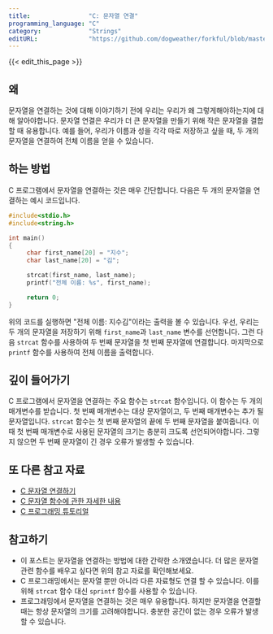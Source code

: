 ```yaml
---
title:                "C: 문자열 연결"
programming_language: "C"
category:             "Strings"
editURL:              "https://github.com/dogweather/forkful/blob/master/content/ko/c/concatenating-strings.md"
---
```


{{< edit_this_page >}}

## 왜

문자열을 연결하는 것에 대해 이야기하기 전에 우리는 우리가 왜 그렇게해야하는지에 대해 알아야합니다. 문자열 연결은 우리가 더 큰 문자열을 만들기 위해 작은 문자열을 결합할 때 유용합니다. 예를 들어, 우리가 이름과 성을 각각 따로 저장하고 싶을 때, 두 개의 문자열을 연결하여 전체 이름을 얻을 수 있습니다.

## 하는 방법

C 프로그램에서 문자열을 연결하는 것은 매우 간단합니다. 다음은 두 개의 문자열을 연결하는 예시 코드입니다.

```C
#include<stdio.h>
#include<string.h>

int main()
{
     char first_name[20] = "지수";
     char last_name[20] = "김";

     strcat(first_name, last_name);
     printf("전체 이름: %s", first_name);

     return 0;
}
```

위의 코드를 실행하면 "전체 이름: 지수김"이라는 출력을 볼 수 있습니다. 우선, 우리는 두 개의 문자열을 저장하기 위해 `first_name`과 `last_name` 변수를 선언합니다. 그런 다음 `strcat` 함수를 사용하여 두 번째 문자열을 첫 번째 문자열에 연결합니다. 마지막으로 `printf` 함수를 사용하여 전체 이름을 출력합니다.

## 깊이 들어가기

C 프로그램에서 문자열을 연결하는 주요 함수는 `strcat` 함수입니다. 이 함수는 두 개의 매개변수를 받습니다. 첫 번째 매개변수는 대상 문자열이고, 두 번째 매개변수는 추가 될 문자열입니다. `strcat` 함수는 첫 번째 문자열의 끝에 두 번째 문자열을 붙여줍니다. 이때 첫 번째 매개변수로 사용된 문자열의 크기는 충분히 크도록 선언되어야합니다. 그렇지 않으면 두 번째 문자열이 긴 경우 오류가 발생할 수 있습니다.

## 또 다른 참고 자료

- [C 문자열 연결하기](https://www.programiz.com/c-programming/library-function/string.h/strcat) 
- [C 문자열 함수에 관한 자세한 내용](https://www.cs.cf.ac.uk/Dave/C/node16.html) 
- [C 프로그래밍 튜토리얼](https://www.tutorialspoint.com/cprogramming/index.htm)

## 참고하기

- 이 포스트는 문자열을 연결하는 방법에 대한 간략한 소개였습니다. 더 많은 문자열 관련 함수를 배우고 싶다면 위의 참고 자료를 확인해보세요.
- C 프로그래밍에서는 문자열 뿐만 아니라 다른 자료형도 연결 할 수 있습니다. 이를 위해 `strcat` 함수 대신 `sprintf` 함수를 사용할 수 있습니다.
- 프로그래밍에서 문자열을 연결하는 것은 매우 유용합니다. 하지만 문자열을 연결할 때는 항상 문자열의 크기를 고려해야합니다. 충분한 공간이 없는 경우 오류가 발생할 수 있습니다.